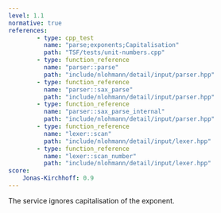 ```yaml
---
level: 1.1
normative: true
references:
        - type: cpp_test
          name: "parse;exponents;Capitalisation"
          path: "TSF/tests/unit-numbers.cpp"
        - type: function_reference
          name: "parser::parse"
          path: "include/nlohmann/detail/input/parser.hpp"
        - type: function_reference
          name: "parser::sax_parse"
          path: "include/nlohmann/detail/input/parser.hpp"
        - type: function_reference
          name: "parser::sax_parse_internal"
          path: "include/nlohmann/detail/input/parser.hpp"
        - type: function_reference
          name: "lexer::scan"
          path: "include/nlohmann/detail/input/lexer.hpp"
        - type: function_reference
          name: "lexer::scan_number"
          path: "include/nlohmann/detail/input/lexer.hpp"
score:
    Jonas-Kirchhoff: 0.9
---
```


The service ignores capitalisation of the exponent.